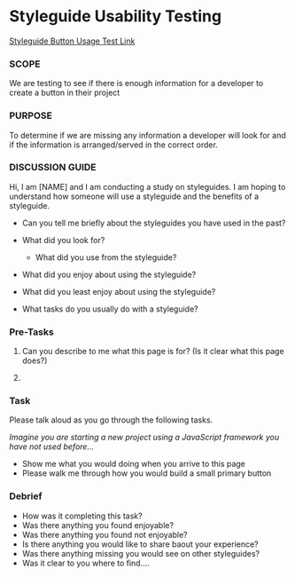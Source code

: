 # Styleguide Usability Testing

[Styleguide Button Usage Test Link](https://overstock.invisionapp.com/share/R4APQ5X3U#/screens/222429332)

### SCOPE 

We are testing to see if there is enough information for a developer to create a button in their project

### PURPOSE 

To determine if we are missing any information a developer will look for and if the information is arranged/served in the correct order.

### DISCUSSION GUIDE

Hi, I am [NAME] and I am conducting a study on styleguides. I am hoping to understand how someone will use a styleguide and the benefits of a styleguide.  

- Can you tell me briefly about the styleguides you have used in the past? 

- What did you look for? 
    - What did you use from the styleguide?

- What did you enjoy about using the styleguide?

- What did you least enjoy about using the styleguide?

- What tasks do you usually do with a styleguide?


### Pre-Tasks

1. Can you describe to me what this page is for? (Is it clear what this page does?)

2. 


### Task

Please talk aloud as you go through the following tasks.

*Imagine you are starting a new project using a JavaScript framework you have not used before...*

- Show me what you would doing when you arrive to this page
- Please walk me through how you would build a small primary button

### Debrief

- How was it completing this task?
- Was there anything you found enjoyable?
- Was there anything you found not enjoyable?
- Is there anything you would like to share baout your experience?
- Was there anything missing you would see on other styleguides?
- Was it clear to you where to find....